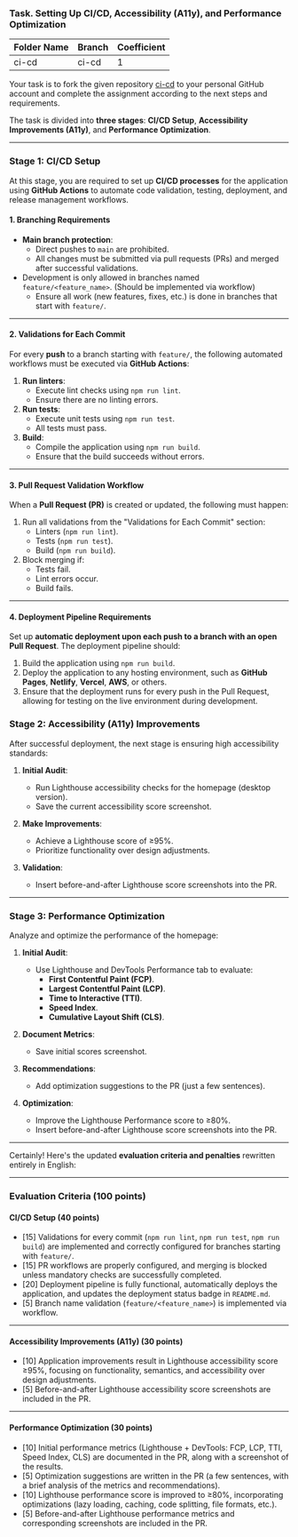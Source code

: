### Task. Setting Up CI/CD, Accessibility (A11y), and Performance Optimization

| Folder Name    | Branch         | Coefficient |
|----------------|----------------|-------------|
| ci-cd          | ci-cd          | 1           |

Your task is to fork the given repository [ci-cd](https://github.com/lexarudak/ci-cd) to your personal GitHub account and complete the assignment according to the next steps and requirements.

The task is divided into **three stages**: **CI/CD Setup**, **Accessibility Improvements (A11y)**, and **Performance Optimization**.

---

### Stage 1: CI/CD Setup
At this stage, you are required to set up **CI/CD processes** for the application using **GitHub Actions** to automate code validation, testing, deployment, and release management workflows.

#### **1. Branching Requirements**
- **Main branch protection**:
  - Direct pushes to `main` are prohibited.
  - All changes must be submitted via pull requests (PRs) and merged after successful validations.
- Development is only allowed in branches named `feature/<feature_name>`. (Should be implemented via workflow)
  - Ensure all work (new features, fixes, etc.) is done in branches that start with `feature/`.

---

#### **2. Validations for Each Commit**
For every **push** to a branch starting with `feature/`, the following automated workflows must be executed via **GitHub Actions**:
1. **Run linters**:
   - Execute lint checks using `npm run lint`.
   - Ensure there are no linting errors.
2. **Run tests**:
   - Execute unit tests using `npm run test`.
   - All tests must pass.
3. **Build**:
   - Compile the application using `npm run build`.
   - Ensure that the build succeeds without errors.

---

#### **3. Pull Request Validation Workflow**
When a **Pull Request (PR)** is created or updated, the following must happen:
1. Run all validations from the "Validations for Each Commit" section:
   - Linters (`npm run lint`).
   - Tests (`npm run test`).
   - Build (`npm run build`).
2. Block merging if:
   - Tests fail.
   - Lint errors occur.
   - Build fails.

---

#### **4. Deployment Pipeline Requirements**
Set up **automatic deployment upon each push to a branch with an open Pull Request**. The deployment pipeline should:
1. Build the application using `npm run build`.
2. Deploy the application to any hosting environment, such as **GitHub Pages**, **Netlify**, **Vercel**, **AWS**, or others.
3. Ensure that the deployment runs for every push in the Pull Request, allowing for testing on the live environment during development.


### Stage 2: Accessibility (A11y) Improvements
After successful deployment, the next stage is ensuring high accessibility standards:

1. **Initial Audit**:
   - Run Lighthouse accessibility checks for the homepage (desktop version).
   - Save the current accessibility score screenshot.

2. **Make Improvements**:
   - Achieve a Lighthouse score of ≥95%.
   - Prioritize functionality over design adjustments.

3. **Validation**:
   - Insert before-and-after Lighthouse score screenshots into the PR.

---

### Stage 3: Performance Optimization
Analyze and optimize the performance of the homepage:

1. **Initial Audit**:
   - Use Lighthouse and DevTools Performance tab to evaluate:
     - **First Contentful Paint (FCP)**.
     - **Largest Contentful Paint (LCP)**.
     - **Time to Interactive (TTI)**.
     - **Speed Index**.
     - **Cumulative Layout Shift (CLS)**.

2. **Document Metrics**:
   - Save initial scores screenshot.

3. **Recommendations**:
   - Add optimization suggestions to the PR (just a few sentences).

4. **Optimization**:
   - Improve the Lighthouse Performance score to ≥80%.
   - Insert before-and-after Lighthouse score screenshots into the PR.

---

Certainly! Here's the updated **evaluation criteria and penalties** rewritten entirely in English:

---

### Evaluation Criteria (100 points)

#### **CI/CD Setup (40 points)**
- [15] Validations for every commit (`npm run lint`, `npm run test`, `npm run build`) are implemented and correctly configured for branches starting with `feature/`.
- [15] PR workflows are properly configured, and merging is blocked unless mandatory checks are successfully completed.
- [20] Deployment pipeline is fully functional, automatically deploys the application, and updates the deployment status badge in `README.md`.
- [5] Branch name validation (`feature/<feature_name>`) is implemented via workflow.

---

#### **Accessibility Improvements (A11y) (30 points)**
- [10] Application improvements result in Lighthouse accessibility score ≥95%, focusing on functionality, semantics, and accessibility over design adjustments.
- [5] Before-and-after Lighthouse accessibility score screenshots are included in the PR.

---

#### **Performance Optimization (30 points)**
- [10] Initial performance metrics (Lighthouse + DevTools: FCP, LCP, TTI, Speed Index, CLS) are documented in the PR, along with a screenshot of the results.
- [5] Optimization suggestions are written in the PR (a few sentences, with a brief analysis of the metrics and recommendations).
- [10] Lighthouse performance score is improved to ≥80%, incorporating optimizations (lazy loading, caching, code splitting, file formats, etc.).
- [5] Before-and-after Lighthouse performance metrics and corresponding screenshots are included in the PR.
